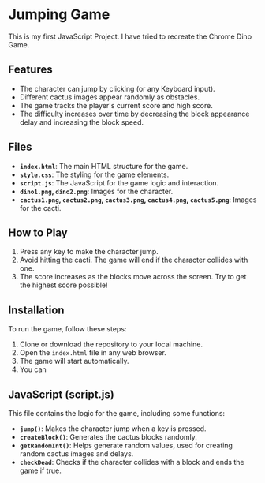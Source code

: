 # Jumping Game

This is my first JavaScript Project. I have tried to recreate the Chrome Dino Game.

## Features
- The character can jump by clicking (or any Keyboard input).
- Different cactus images appear randomly as obstacles.
- The game tracks the player's current score and high score.
- The difficulty increases over time by decreasing the block appearance delay and increasing the block speed.

## Files
- **`index.html`**: The main HTML structure for the game.
- **`style.css`**: The styling for the game elements.
- **`script.js`**: The JavaScript for the game logic and interaction.
- **`dino1.png`, `dino2.png`**: Images for the character.
- **`cactus1.png`, `cactus2.png`, `cactus3.png`, `cactus4.png`, `cactus5.png`**: Images for the cacti.

## How to Play
1. Press any key to make the character jump.
2. Avoid hitting the cacti. The game will end if the character collides with one.
3. The score increases as the blocks move across the screen. Try to get the highest score possible!

## Installation
To run the game, follow these steps:
1. Clone or download the repository to your local machine.
2. Open the `index.html` file in any web browser.
3. The game will start automatically.
4. You can 

## JavaScript (script.js)

This file contains the logic for the game, including some functions:

- **`jump()`**: Makes the character jump when a key is pressed.
- **`createBlock()`**: Generates the cactus blocks randomly.
- **`getRandomInt()`**: Helps generate random values, used for creating random cactus images and delays.
- **`checkDead`**: Checks if the character collides with a block and ends the game if true.
